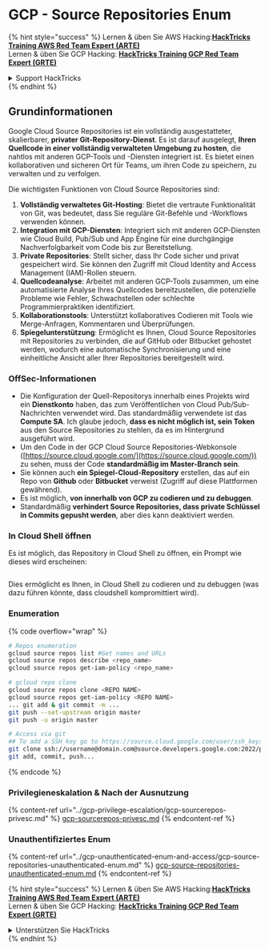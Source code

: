 # GCP - Source Repositories Enum

{% hint style="success" %}
Lernen & üben Sie AWS Hacking:<img src="../../../.gitbook/assets/image (1) (1) (1) (1).png" alt="" data-size="line">[**HackTricks Training AWS Red Team Expert (ARTE)**](https://training.hacktricks.xyz/courses/arte)<img src="../../../.gitbook/assets/image (1) (1) (1) (1).png" alt="" data-size="line">\
Lernen & üben Sie GCP Hacking: <img src="../../../.gitbook/assets/image (2) (1).png" alt="" data-size="line">[**HackTricks Training GCP Red Team Expert (GRTE)**<img src="../../../.gitbook/assets/image (2) (1).png" alt="" data-size="line">](https://training.hacktricks.xyz/courses/grte)

<details>

<summary>Support HackTricks</summary>

* Überprüfen Sie die [**Abonnementpläne**](https://github.com/sponsors/carlospolop)!
* **Treten Sie der** 💬 [**Discord-Gruppe**](https://discord.gg/hRep4RUj7f) oder der [**Telegram-Gruppe**](https://t.me/peass) bei oder **folgen** Sie uns auf **Twitter** 🐦 [**@hacktricks\_live**](https://twitter.com/hacktricks_live)**.**
* **Teilen Sie Hacking-Tricks, indem Sie PRs zu den** [**HackTricks**](https://github.com/carlospolop/hacktricks) und [**HackTricks Cloud**](https://github.com/carlospolop/hacktricks-cloud) GitHub-Repos einreichen.

</details>
{% endhint %}

## Grundinformationen <a href="#reviewing-cloud-git-repositories" id="reviewing-cloud-git-repositories"></a>

Google Cloud Source Repositories ist ein vollständig ausgestatteter, skalierbarer, **privater Git-Repository-Dienst**. Es ist darauf ausgelegt, **Ihren Quellcode in einer vollständig verwalteten Umgebung zu hosten**, die nahtlos mit anderen GCP-Tools und -Diensten integriert ist. Es bietet einen kollaborativen und sicheren Ort für Teams, um ihren Code zu speichern, zu verwalten und zu verfolgen.

Die wichtigsten Funktionen von Cloud Source Repositories sind:

1. **Vollständig verwaltetes Git-Hosting**: Bietet die vertraute Funktionalität von Git, was bedeutet, dass Sie reguläre Git-Befehle und -Workflows verwenden können.
2. **Integration mit GCP-Diensten**: Integriert sich mit anderen GCP-Diensten wie Cloud Build, Pub/Sub und App Engine für eine durchgängige Nachverfolgbarkeit vom Code bis zur Bereitstellung.
3. **Private Repositories**: Stellt sicher, dass Ihr Code sicher und privat gespeichert wird. Sie können den Zugriff mit Cloud Identity and Access Management (IAM)-Rollen steuern.
4. **Quellcodeanalyse**: Arbeitet mit anderen GCP-Tools zusammen, um eine automatisierte Analyse Ihres Quellcodes bereitzustellen, die potenzielle Probleme wie Fehler, Schwachstellen oder schlechte Programmierpraktiken identifiziert.
5. **Kollaborationstools**: Unterstützt kollaboratives Codieren mit Tools wie Merge-Anfragen, Kommentaren und Überprüfungen.
6. **Spiegelunterstützung**: Ermöglicht es Ihnen, Cloud Source Repositories mit Repositories zu verbinden, die auf GitHub oder Bitbucket gehostet werden, wodurch eine automatische Synchronisierung und eine einheitliche Ansicht aller Ihrer Repositories bereitgestellt wird.

### OffSec-Informationen <a href="#reviewing-cloud-git-repositories" id="reviewing-cloud-git-repositories"></a>

* Die Konfiguration der Quell-Repositorys innerhalb eines Projekts wird ein **Dienstkonto** haben, das zum Veröffentlichen von Cloud Pub/Sub-Nachrichten verwendet wird. Das standardmäßig verwendete ist das **Compute SA**. Ich glaube jedoch, **dass es nicht möglich ist, sein Token** aus den Source Repositories zu stehlen, da es im Hintergrund ausgeführt wird.
* Um den Code in der GCP Cloud Source Repositories-Webkonsole ([https://source.cloud.google.com/](https://source.cloud.google.com/)) zu sehen, muss der Code **standardmäßig im Master-Branch sein**.
* Sie können auch **ein Spiegel-Cloud-Repository** erstellen, das auf ein Repo von **Github** oder **Bitbucket** verweist (Zugriff auf diese Plattformen gewährend).
* Es ist möglich, **von innerhalb von GCP zu codieren und zu debuggen**.
* Standardmäßig **verhindert Source Repositories, dass private Schlüssel in Commits gepusht werden**, aber dies kann deaktiviert werden.

### In Cloud Shell öffnen

Es ist möglich, das Repository in Cloud Shell zu öffnen, ein Prompt wie dieses wird erscheinen:

<figure><img src="../../../.gitbook/assets/image (325).png" alt=""><figcaption></figcaption></figure>

Dies ermöglicht es Ihnen, in Cloud Shell zu codieren und zu debuggen (was dazu führen könnte, dass cloudshell kompromittiert wird).

### Enumeration

{% code overflow="wrap" %}
```bash
# Repos enumeration
gcloud source repos list #Get names and URLs
gcloud source repos describe <repo_name>
gcloud source repos get-iam-policy <repo_name>

# gcloud repo clone
gcloud source repos clone <REPO NAME>
gcloud source repos get-iam-policy <REPO NAME>
... git add & git commit -m ...
git push --set-upstream origin master
git push -u origin master

# Access via git
## To add a SSH key go to https://source.cloud.google.com/user/ssh_keys (no gcloud command)
git clone ssh://username@domain.com@source.developers.google.com:2022/p/<proj-name>/r/<repo-name>
git add, commit, push...
```
{% endcode %}

### Privilegieneskalation & Nach der Ausnutzung

{% content-ref url="../gcp-privilege-escalation/gcp-sourcerepos-privesc.md" %}
[gcp-sourcerepos-privesc.md](../gcp-privilege-escalation/gcp-sourcerepos-privesc.md)
{% endcontent-ref %}

### Unauthentifiziertes Enum

{% content-ref url="../gcp-unauthenticated-enum-and-access/gcp-source-repositories-unauthenticated-enum.md" %}
[gcp-source-repositories-unauthenticated-enum.md](../gcp-unauthenticated-enum-and-access/gcp-source-repositories-unauthenticated-enum.md)
{% endcontent-ref %}

{% hint style="success" %}
Lernen & üben Sie AWS Hacking:<img src="../../../.gitbook/assets/image (1) (1) (1) (1).png" alt="" data-size="line">[**HackTricks Training AWS Red Team Expert (ARTE)**](https://training.hacktricks.xyz/courses/arte)<img src="../../../.gitbook/assets/image (1) (1) (1) (1).png" alt="" data-size="line">\
Lernen & üben Sie GCP Hacking: <img src="../../../.gitbook/assets/image (2) (1).png" alt="" data-size="line">[**HackTricks Training GCP Red Team Expert (GRTE)**<img src="../../../.gitbook/assets/image (2) (1).png" alt="" data-size="line">](https://training.hacktricks.xyz/courses/grte)

<details>

<summary>Unterstützen Sie HackTricks</summary>

* Überprüfen Sie die [**Abonnementpläne**](https://github.com/sponsors/carlospolop)!
* **Treten Sie der** 💬 [**Discord-Gruppe**](https://discord.gg/hRep4RUj7f) oder der [**Telegram-Gruppe**](https://t.me/peass) bei oder **folgen** Sie uns auf **Twitter** 🐦 [**@hacktricks\_live**](https://twitter.com/hacktricks_live)**.**
* **Teilen Sie Hacking-Tricks, indem Sie PRs an die** [**HackTricks**](https://github.com/carlospolop/hacktricks) und [**HackTricks Cloud**](https://github.com/carlospolop/hacktricks-cloud) GitHub-Repos senden.

</details>
{% endhint %}
